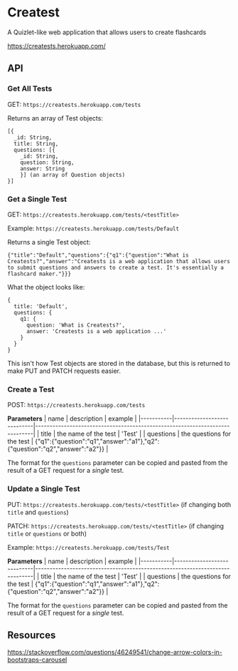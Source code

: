 # Createst
A Quizlet-like web application that allows users to create flashcards

https://creatests.herokuapp.com/

## API

### Get All Tests

GET: `https://creatests.herokuapp.com/tests`

Returns an array of Test objects:

```
[{
  _id: String,
  title: String,
  questions: [{
    _id: String,
    question: String,
    answer: String
    }] (an array of Question objects)
}]
```

### Get a Single Test

GET: `https://creatests.herokuapp.com/tests/<testTitle>`

Example: `https://creatests.herokuapp.com/tests/Default`

Returns a single Test object:

```
{"title":"Default","questions":{"q1":{"question":"What is Creatests?","answer":"Creatests is a web application that allows users to submit questions and answers to create a test. It's essentially a flashcard maker."}}}
```

What the object looks like:

```
{
  title: 'Default',
  questions: {
    q1: {
      question: 'What is Creatests?',
      answer: 'Creatests is a web application ...'
    }
  }
}
```

This isn't how Test objects are stored in the database, but this is returned to make PUT and PATCH requests easier.

### Create a Test

POST: `https://creatests.herokuapp.com/tests`

**Parameters**
| name      | description                | example                                                                     |
|-----------|----------------------------|-----------------------------------------------------------------------------|
| title     | the name of the test       | 'Test'                                                                      |
| questions | the questions for the test | {"q1":{"question":"q1","answer":"a1"},"q2":{"question":"q2","answer":"a2"}} |

The format for the `questions` parameter can be copied and pasted from the result of a GET request for a *single* test.

### Update a Single Test

PUT: `https://creatests.herokuapp.com/tests/<testTitle>` (if changing both `title` and `questions`)

PATCH: `https://creatests.herokuapp.com/tests/<testTitle>` (if changing `title` or `questions` or both)

Example: `https://creatests.herokuapp.com/tests/Test`

**Parameters**
| name      | description                | example                                                                     |
|-----------|----------------------------|-----------------------------------------------------------------------------|
| title     | the name of the test       | 'Test'                                                                      |
| questions | the questions for the test | {"q1":{"question":"q1","answer":"a1"},"q2":{"question":"q2","answer":"a2"}} |

The format for the `questions` parameter can be copied and pasted from the result of a GET request for a *single* test.

## Resources
https://stackoverflow.com/questions/46249541/change-arrow-colors-in-bootstraps-carousel
